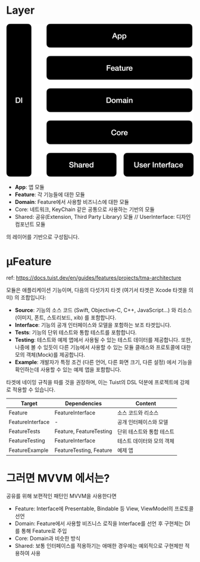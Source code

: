 # Layer

![](DevClub/걷는/Pasted%20image%2020250702214758.png)

- **App**: 앱 모듈
- **Feature**: 각 기능들에 대한 모듈
- **Domain**: Feature에서 사용할 비즈니스에 대한 모듈
- Core: 네트워크, KeyChain 같은 공통으로 사용하는 기반의 모듈
- Shared: 공유(Extension, Third Party Library) 모듈 // UserInterface: 디자인 컴포넌트 모듈

의 레이어를 기반으로 구성됩니다.

# µFeature 
ref: https://docs.tuist.dev/en/guides/features/projects/tma-architecture

모듈은 애플리케이션 기능이며, 다음의 다섯가지 타겟 (여기서 타겟은 Xcode 타겟을 의미) 의 조합입니다:

- **Source**: 기능의 소스 코드 (Swift, Objective-C, C++, JavaScript...) 와 리소스 (이미지, 폰트, 스토리보드, xib) 를 포함합니다.
- **Interface**: 기능의 공개 인터페이스와 모델을 포함하는 보조 타겟입니다.
- **Tests**: 기능의 단위 테스트와 통합 테스트를 포함합니다.
- **Testing**: 테스트와 예제 앱에서 사용될 수 있는 테스트 데이터를 제공합니다. 또한, 나중에 볼 수 있듯이 다른 기능에서 사용할 수 있는 모듈 클래스와 프로토콜에 대한 모의 객체(Mock)를 제공합니다.
- **Example**: 개발자가 특정 조건 (다른 언어, 다른 화면 크기, 다른 설정) 에서 기능을 확인하는데 사용할 수 있는 예제 앱을 포함합니다.

타겟에 네이밍 규칙을 따를 것을 권장하며, 이는 Tuist의 DSL 덕분에 프로젝트에 강제로 적용할 수 있습니다.

| Target           | Dependencies            | Content        |
| ---------------- | ----------------------- | -------------- |
| Feature          | FeatureInterface        | 소스 코드와 리소스     |
| FeatureInterface | -                       | 공개 인터페이스와 모델   |
| FeatureTests     | Feature, FeatureTesting | 단위 테스트와 통합 테스트 |
| FeatureTesting   | FeatureInterface        | 테스트 데이터와 모의 객체 |
| FeatureExample   | FeatureTesting, Feature | 예제 앱           |
# 그러면 MVVM 에서는?
공유를 위해 보편적인 패턴인 MVVM을 사용한다면
- Feature: Interface에 Presentable, Bindable 등 View, ViewModel의 프로토콜 선언
- Domain: Feature에서 사용할 비즈니스 로직을 Interface를 선언 후 구현체는 DI를 통해 Feature로 주입
- Core: Domain과 비슷한 방식
- Shared: 보통 인터페이스를 적용하기는 애매한 경우에는 예외적으로 구현체만 적용하여 사용
